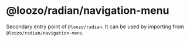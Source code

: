 # @loozo/radian/navigation-menu

Secondary entry point of `@loozo/radian`. It can be used by importing from `@loozo/radian/navigation-menu`.
